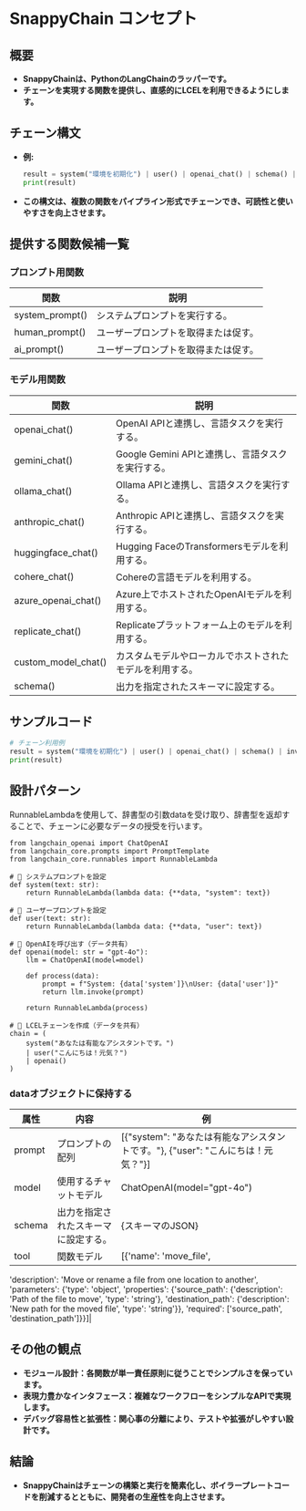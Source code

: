# SnappyChain コンセプト

## 概要

- **SnappyChainは、PythonのLangChainのラッパーです。**
- **チェーンを実現する関数を提供し、直感的にLCELを利用できるようにします。**

## チェーン構文

- **例:**

  ```python
  result = system("環境を初期化") | user() | openai_chat() | schema() | invoke()
  print(result)
  ```

- **この構文は、複数の関数をパイプライン形式でチェーンでき、可読性と使いやすさを向上させます。**

## 提供する関数候補一覧

### プロンプト用関数

| 関数 | 説明 |
|----------|----------------|
| system_prompt() | システムプロンプトを実行する。 |
| human_prompt() | ユーザープロンプトを取得または促す。 |
| ai_prompt() | ユーザープロンプトを取得または促す。 |

### モデル用関数

| 関数 | 説明 |
|----------|----------------|
| openai_chat() | OpenAI APIと連携し、言語タスクを実行する。 |
| gemini_chat() | Google Gemini APIと連携し、言語タスクを実行する。 |
| ollama_chat() | Ollama APIと連携し、言語タスクを実行する。 |
| anthropic_chat() | Anthropic APIと連携し、言語タスクを実行する。 |
| huggingface_chat() | Hugging FaceのTransformersモデルを利用する。 |
| cohere_chat() | Cohereの言語モデルを利用する。 |
| azure_openai_chat() | Azure上でホストされたOpenAIモデルを利用する。 |
| replicate_chat() | Replicateプラットフォーム上のモデルを利用する。 |
| custom_model_chat() | カスタムモデルやローカルでホストされたモデルを利用する。 |
| schema() | 出力を指定されたスキーマに設定する。 |

## サンプルコード

```python
# チェーン利用例
result = system("環境を初期化") | user() | openai_chat() | schema() | invoke()
print(result)
```

## 設計パターン

RunnableLambdaを使用して、辞書型の引数dataを受け取り、辞書型を返却することで、チェーンに必要なデータの授受を行います。

```
from langchain_openai import ChatOpenAI
from langchain_core.prompts import PromptTemplate
from langchain_core.runnables import RunnableLambda

# 🌟 システムプロンプトを設定
def system(text: str):
    return RunnableLambda(lambda data: {**data, "system": text})

# 🌟 ユーザープロンプトを設定
def user(text: str):
    return RunnableLambda(lambda data: {**data, "user": text})

# 🌟 OpenAIを呼び出す（データ共有）
def openai(model: str = "gpt-4o"):
    llm = ChatOpenAI(model=model)

    def process(data):
        prompt = f"System: {data['system']}\nUser: {data['user']}"
        return llm.invoke(prompt)

    return RunnableLambda(process)

# 🌟 LCELチェーンを作成（データを共有）
chain = (
    system("あなたは有能なアシスタントです。")
    | user("こんにちは！元気？")
    | openai()
)
```

### dataオブジェクトに保持する

|属性| 内容| 例 |
|---|---|---|
| prompt |プロンプトの配列| [{"system": "あなたは有能なアシスタントです。"}, {"user": "こんにちは！元気？"}] |
| model | 使用するチャットモデル |ChatOpenAI(model="gpt-4o")|
| schema | 出力を指定されたスキーマに設定する。 | {スキーマのJSON} |
| tool | 関数モデル| [{'name': 'move_file',
 'description': 'Move or rename a file from one location to another',
 'parameters': {'type': 'object',
  'properties': {'source_path': {'description': 'Path of the file to move',
    'type': 'string'},
   'destination_path': {'description': 'New path for the moved file',
    'type': 'string'}},
  'required': ['source_path', 'destination_path']}}]|


## その他の観点

- **モジュール設計：各関数が単一責任原則に従うことでシンプルさを保っています。**
- **表現力豊かなインタフェース：複雑なワークフローをシンプルなAPIで実現します。**
- **デバッグ容易性と拡張性：関心事の分離により、テストや拡張がしやすい設計です。**

## 結論

- **SnappyChainはチェーンの構築と実行を簡素化し、ボイラープレートコードを削減するとともに、開発者の生産性を向上させます。**